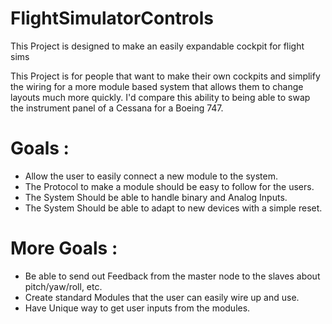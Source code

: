 # FlightSimulatorControls
This Project is designed to make an easily expandable cockpit for flight sims

This Project is for people that want to make their own cockpits and simplify the wiring
for a more module based system that allows them to change layouts much more quickly. 
I'd compare this ability to being  able to swap the instrument panel of a Cessana for a 
Boeing 747. 

# Goals : 
* Allow the user to easily connect a new module to the system.
* The Protocol to make a module should be easy to follow for the users.
* The System Should be able to handle binary and Analog Inputs.
* The System Should be able to adapt to new devices with a simple reset.

# More Goals : 
* Be able to send out Feedback from the master node to the slaves about pitch/yaw/roll, etc.
* Create standard Modules that the user can easily wire up and use. 
* Have Unique way to get user inputs from the modules. 
